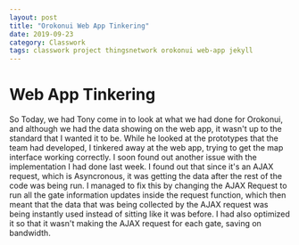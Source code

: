 ```yaml
---
layout: post
title: "Orokonui Web App Tinkering"
date: 2019-09-23
category: Classwork
tags: classwork project thingsnetwork orokonui web-app jekyll
---
```


# Web App Tinkering

So Today, we had Tony come in to look at what we had done for Orokonui, and although we had the data showing on the web app, it wasn't up to the standard that I wanted it to be. While he looked at the prototypes that 
the team had developed, I tinkered away at the web app, trying to get the map interface working correctly. I soon found out another issue with the implementation I had done last week. I found out that since it's an AJAX request,
which is Asyncronous, it was getting the data after the rest of the code was being run. I managed to fix this by changing the AJAX Request to run all the gate information updates inside the request function, which then meant that
the data that was being collected by the AJAX request was being instantly used instead of sitting like it was before. I had also optimized it so that it wasn't making the AJAX request for each gate, saving on bandwidth.

